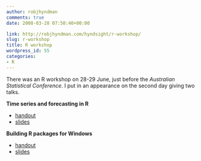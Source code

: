 ```yaml
---
author: robjhyndman
comments: true
date: 2008-03-28 07:50:40+00:00

link: http://robjhyndman.com/hyndsight/r-workshop/
slug: r-workshop
title: R workshop
wordpress_id: 55
categories:
- R
---
```


There was an R workshop on 28-29 June, just before the _Australian Statistical Conference_. I put in an appearance on the second day giving two talks.

**Time series and forecasting in R**

  * [handout](http://www.robjhyndman.com/research/Rtimeseries_handout.pdf)
  * [slides](http://www.robjhyndman.com/research/Rtimeseries.pdf)

**Building R packages for Windows**

  * [handout](http://www.robjhyndman.com/research/Rpackages_notes.pdf)
  * [slides](http://www.robjhyndman.com/research/Rpackages.pdf)


